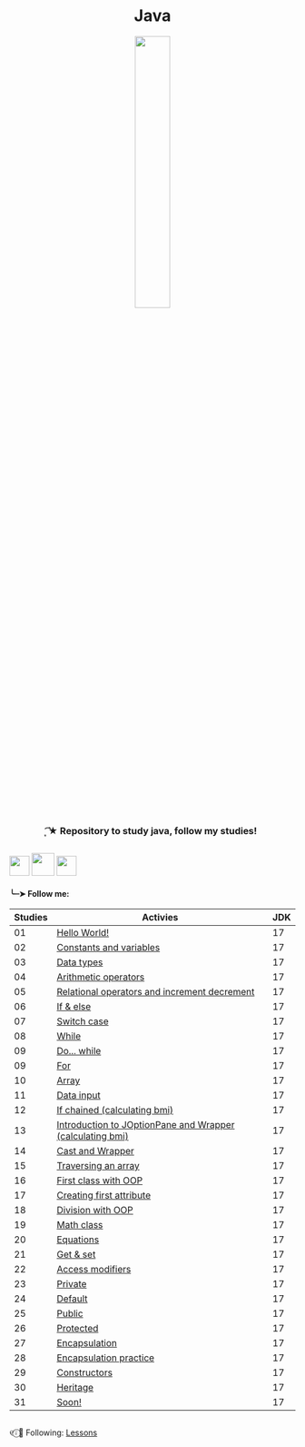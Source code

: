 <h1 align="center">
 Java
</h1>

<div align="center">
 <img src="https://github.com/Irissuu/Java/assets/161527170/de651dca-4e82-436e-b08c-253a1377721f"  width="35%" />
</div>

<h3 align="center"> 
 ͙͘͡★ Repository to study java, follow my studies! 

##
<img height="35" src="https://user-images.githubusercontent.com/25181517/192108890-200809d1-439c-4e23-90d3-b090cf9a4eea.png"> <img height="40" src="https://user-images.githubusercontent.com/25181517/117201156-9a724800-adec-11eb-9a9d-3cd0f67da4bc.png"> <img height="35" src="https://user-images.githubusercontent.com/25181517/117201470-f6d56780-adec-11eb-8f7c-e70e376cfd07.png">


<h4>╰┈➤ Follow me:</h4>

| Studies | Activies | JDK |
| ------- | -------- | --- |
| 01 | <a href="https://github.com/Irissuu/Java/tree/8e30e306d6fe3b24cdff69fe1d5c6fdbc0af36fa/Java/HelloWorld">Hello World!</a> | 17 | 
| 02 | <a href="https://github.com/Irissuu/Java/tree/8e30e306d6fe3b24cdff69fe1d5c6fdbc0af36fa/Java/ConstantsVariables">Constants and variables</a> | 17 | 
| 03 | <a href="https://github.com/Irissuu/Java/tree/8e30e306d6fe3b24cdff69fe1d5c6fdbc0af36fa/Java/DataTypes">Data types</a> | 17 | 
| 04 | <a href="https://github.com/Irissuu/Java/tree/8e30e306d6fe3b24cdff69fe1d5c6fdbc0af36fa/Java/Arithmetic">Arithmetic operators</a> | 17 | 
| 05 | <a href="https://github.com/Irissuu/Java/tree/8e30e306d6fe3b24cdff69fe1d5c6fdbc0af36fa/Java/Operators">Relational operators and increment decrement</a> | 17 | 
| 06 | <a href="https://github.com/Irissuu/Java/tree/8e30e306d6fe3b24cdff69fe1d5c6fdbc0af36fa/Java/IfElse">If & else</a> | 17 | 
| 07 | <a href="https://github.com/Irissuu/Java/tree/8e30e306d6fe3b24cdff69fe1d5c6fdbc0af36fa/Java/SwitchCase">Switch case</a> | 17 | 
| 08 | <a href="https://github.com/Irissuu/Java/tree/8e30e306d6fe3b24cdff69fe1d5c6fdbc0af36fa/Java/While">While</a> | 17 | 
| 09 | <a href="https://github.com/Irissuu/Java/tree/8e30e306d6fe3b24cdff69fe1d5c6fdbc0af36fa/Java/DoWhile">Do... while</a> | 17 | 
| 09 | <a href="https://github.com/Irissuu/Java/tree/8e30e306d6fe3b24cdff69fe1d5c6fdbc0af36fa/Java/For">For</a> | 17 | 
| 10 | <a href="https://github.com/Irissuu/Java/tree/8e30e306d6fe3b24cdff69fe1d5c6fdbc0af36fa/Java/Array">Array</a> | 17 | 
| 11 | <a href="https://github.com/Irissuu/Java/tree/8e30e306d6fe3b24cdff69fe1d5c6fdbc0af36fa/Java/DataInput">Data input</a> | 17 | 
| 12 | <a href="https://github.com/Irissuu/Java/tree/8e30e306d6fe3b24cdff69fe1d5c6fdbc0af36fa/Java/IfChained">If chained (calculating bmi)</a> | 17 | 
| 13 | <a href="https://github.com/Irissuu/Java/tree/8e30e306d6fe3b24cdff69fe1d5c6fdbc0af36fa/Java/JoptionpaneWrapper">Introduction to JOptionPane and Wrapper (calculating bmi)</a> | 17 | 
| 14 | <a href="https://github.com/Irissuu/Java/tree/daddeaab0d9a21286c1ae2ed1fa73c33417fde81/Java/CastWrapper">Cast and Wrapper</a> | 17 | 
| 15 | <a href="https://github.com/Irissuu/Java/tree/daddeaab0d9a21286c1ae2ed1fa73c33417fde81/Java/TranversingArray">Traversing an array</a> | 17 | 
| 16 | <a href="https://github.com/Irissuu/Java/tree/5ef2aa6edbc911fb4e28504bbe3171ba3fc7bbbd/Java/FirstClass">First class with OOP</a> | 17 | 
| 17 | <a href="https://github.com/Irissuu/Java/tree/5ef2aa6edbc911fb4e28504bbe3171ba3fc7bbbd/Java/FirstAttribute">Creating first attribute</a> | 17 | 
| 18 | <a href="https://github.com/Irissuu/Java/tree/5ef2aa6edbc911fb4e28504bbe3171ba3fc7bbbd/Java/CalcOop">Division with OOP</a> | 17 | 
| 19 | <a href="https://github.com/Irissuu/Java/tree/0e5e0b8e526bf1498cb092b166e46d733b81dcad/Java/Bhaskara">Math class</a> | 17 |
| 20 |<a href="https://github.com/Irissuu/Java/tree/e63c1cc6590ac32b96ef8a60ec2ab29b00679a49/Java/Equations">Equations</a> | 17 | 
| 21 |<a href="https://github.com/Irissuu/Java/tree/e59e0c829c8d4423c610f8e09b51ab4e585d4151/Java/GetSet">Get & set</a> | 17 |
| 22 |<a href="https://github.com/Irissuu/Java/blob/6fe383a4ee3c4d4ca23638314dd3f2b3fce824f8/Java/Acess%20modifiers.txt">Access modifiers</a> | 17 |
| 23 |<a href="https://github.com/Irissuu/Java/tree/6fe383a4ee3c4d4ca23638314dd3f2b3fce824f8/Java/Private">Private</a> | 17 |
| 24 |<a href="">Default</a> | 17 |
| 25 |<a href="">Public</a> | 17 |
| 26 |<a href="">Protected</a> | 17 |
| 27 |<a href="">Encapsulation</a> | 17 |
| 28 |<a href="">Encapsulation practice</a> | 17 |
| 29 |<a href="">Constructors</a> | 17 |
| 30 |<a href="">Heritage</a> | 17 |
| 31 |<a href="">Soon!</a> | 17 |

##

୧⍤⃝🍓 Following: <a href="https://www.youtube.com/playlist?list=PL2e_bCYJql2cn0S-fXTBoOMeP_ymSwDDD">Lessons</a>
